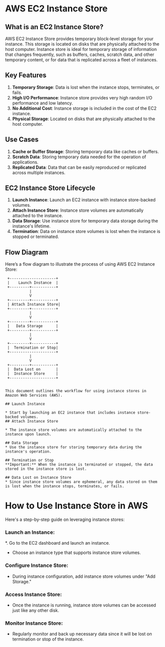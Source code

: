 # AWS EC2 Instance Store

## What is an EC2 Instance Store?
AWS EC2 Instance Store provides temporary block-level storage for your instance. This storage is located on disks that are physically attached to the host computer. Instance store is ideal for temporary storage of information that changes frequently, such as buffers, caches, scratch data, and other temporary content, or for data that is replicated across a fleet of instances.

## Key Features
1. **Temporary Storage**: Data is lost when the instance stops, terminates, or fails.
2. **High I/O Performance**: Instance store provides very high random I/O performance and low latency.
3. **No Additional Cost**: Instance storage is included in the cost of the EC2 instance.
4. **Physical Storage**: Located on disks that are physically attached to the host computer.

## Use Cases
1. **Cache or Buffer Storage**: Storing temporary data like caches or buffers.
2. **Scratch Data**: Storing temporary data needed for the operation of applications.
3. **Replicated Data**: Data that can be easily reproduced or replicated across multiple instances.

## EC2 Instance Store Lifecycle
1. **Launch Instance**: Launch an EC2 instance with instance store-backed volumes.
2. **Attach Instance Store**: Instance store volumes are automatically attached to the instance.
3. **Data Storage**: Use instance store for temporary data storage during the instance's lifetime.
4. **Termination**: Data on instance store volumes is lost when the instance is stopped or terminated.

## Flow Diagram

Here’s a flow diagram to illustrate the process of using AWS EC2 Instance Store:

```plaintext
 +---------------------+
 |    Launch Instance  |
 +---------+-----------+
           |
           V
 +---------+-----------+
 | Attach Instance Store|
 +---------+-----------+
           |
           V
 +---------+-----------+
 |   Data Storage      |
 +---------+-----------+
           |
           V
 +---------+-----------+
 |  Termination or Stop|
 +---------------------+
           |
           V
 +---------+-----------+
 |  Data Lost on       |
 |  Instance Store     |
 +---------------------+
```

``` ## Description of the Flow Diagram

This document outlines the workflow for using instance stores in Amazon Web Services (AWS).

## Launch Instance

* Start by launching an EC2 instance that includes instance store-backed volumes.
## Attach Instance Store

* The instance store volumes are automatically attached to the instance upon launch.

## Data Storage
* Use the instance store for storing temporary data during the instance's operation.

## Termination or Stop
**Important:** When the instance is terminated or stopped, the data stored in the instance store is lost.

## Data Lost on Instance Store
* Since instance store volumes are ephemeral, any data stored on them is lost when the instance stops, terminates, or fails.
```

# How to Use Instance Store in AWS
Here's a step-by-step guide on leveraging instance stores:

### Launch an Instance:
*. Go to the EC2 dashboard and launch an instance.
* Choose an instance type that supports instance store volumes.

### Configure Instance Store:
* During instance configuration, add instance store volumes under "Add Storage."

### Access Instance Store:
* Once the instance is running, instance store volumes can be accessed just like any other disk.

### Monitor Instance Store:
* Regularly monitor and back up necessary data since it will be lost on termination or stop of the instance.


